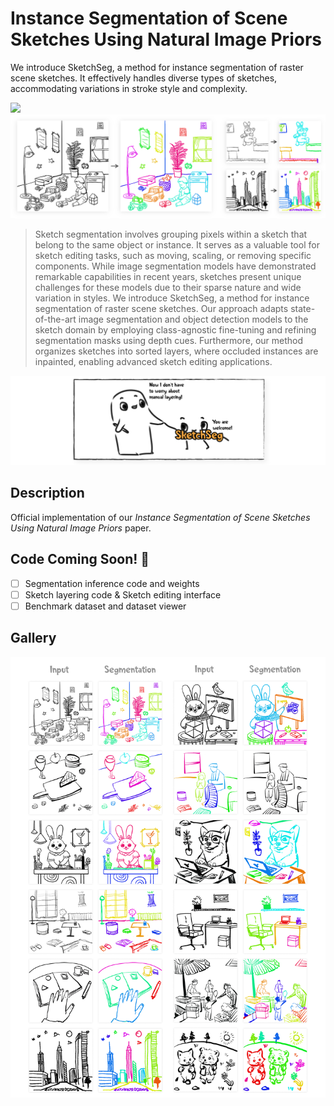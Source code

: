 # Instance Segmentation of Scene Sketches Using Natural Image Priors

We introduce SketchSeg, a method for instance segmentation of raster scene sketches. It effectively handles diverse types of sketches, accommodating variations in stroke style and complexity.

<a href="https://sketchseg.github.io/sketch-seg/"><img src="https://img.shields.io/static/v1?label=Project&message=Website&color=red" height=20.5></a>
![Teaser Image](docs/teaser.png)

> Sketch segmentation involves grouping pixels within a sketch that belong to the same object or instance. It serves as a valuable tool for sketch editing tasks, such as moving, scaling, or removing specific components. While image segmentation models have demonstrated remarkable capabilities in recent years, sketches present unique challenges for these models due to their sparse nature and wide variation in styles. We introduce SketchSeg, a method for instance segmentation of raster scene sketches. Our approach adapts state-of-the-art image segmentation and object detection models to the sketch domain by employing class-agnostic fine-tuning and refining segmentation masks using depth cues. Furthermore, our method organizes sketches into sorted layers, where occluded instances are inpainted, enabling advanced sketch editing applications.

![Handshake comic](docs/thankful_handshake.png)

## Description

Official implementation of our _Instance Segmentation of Scene Sketches Using Natural Image Priors_ paper.

## Code Coming Soon! 🚧

- &#9744; Segmentation inference code and weights
- &#9744; Sketch layering code & Sketch editing interface
- &#9744; Benchmark dataset and dataset viewer

## Gallery

![Results Gallery Image](docs/gallery.png)
